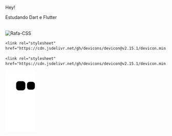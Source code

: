 Hey!

Estudando Dart e Flutter

<div style="display: inline_block"><br>
<img align="center" alt="Rafa-CSS" height="30" width="40" src="https://cdn.jsdelivr.net/gh/devicons/devicon@v2.15.1/devicon.min.css">

    <link rel="stylesheet" href="https://cdn.jsdelivr.net/gh/devicons/devicon@v2.15.1/devicon.min.css">

    <link rel="stylesheet" href="https://cdn.jsdelivr.net/gh/devicons/devicon@v2.15.1/devicon.min.css">
</div>          
          
![Snake animation](https://github.com/anaclara-s/anaclara-s/blob/output/github-contribution-grid-snake.svg)
